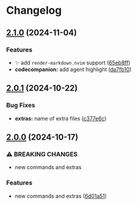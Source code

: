 # Changelog

## [2.1.0](https://github.com/olimorris/onedarkpro.nvim/compare/v2.0.1...v2.1.0) (2024-11-04)


### Features

* :sparkles: add `render-markdown.nvim` support ([65eb8ff](https://github.com/olimorris/onedarkpro.nvim/commit/65eb8ff085c672e5fb6dd13d70b5a9dff9d4d476))
* **codecompanion:** add agent highlight ([da7fb10](https://github.com/olimorris/onedarkpro.nvim/commit/da7fb10dcaa21b67db7f6ebcea83b500ca8e5e3c))

## [2.0.1](https://github.com/olimorris/onedarkpro.nvim/compare/v2.0.0...v2.0.1) (2024-10-22)


### Bug Fixes

* **extras:** name of extra files ([c377e6c](https://github.com/olimorris/onedarkpro.nvim/commit/c377e6c71810a9201cf97b2f7cbb96cf659e83da))

## [2.0.0](https://github.com/olimorris/onedarkpro.nvim/compare/v1.0.0...v2.0.0) (2024-10-17)


### ⚠ BREAKING CHANGES

* new commands and extras

### Features

* new commands and extras ([6d01a51](https://github.com/olimorris/onedarkpro.nvim/commit/6d01a5180b23faf28790d31ae813fe5681fb8009))
